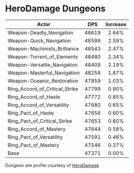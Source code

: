 # HeroDamage Dungeons
| Actor | DPS | Increase |
|---|:---:|:---:|
|Weapon-Deadly_Navigation|48619|2.64%|
|Weapon-Quick_Navigation|48599|2.59%|
|Weapon-Machinists_Brilliance|48543|2.47%|
|Weapon-Torrent_of_Elements|48480|2.34%|
|Weapon-Versatile_Navigation|48409|2.19%|
|Weapon-Masterful_Navigation|48258|1.87%|
|Weapon-Oceanic_Restoration|47859|1.03%|
|Ring_Accord_of_Critical_Strike|47799|0.90%|
|Ring_Accord_of_Haste|47772|0.85%|
|Ring_Accord_of_Versatility|47680|0.65%|
|Ring_Pact_of_Haste|47656|0.60%|
|Ring_Pact_of_Critical_Strike|47653|0.60%|
|Ring_Accord_of_Mastery|47644|0.58%|
|Ring_Pact_of_Versatility|47591|0.46%|
|Ring_Pact_of_Mastery|47546|0.37%|
|Base|47371|0.00%|

 Dungeon sim profile courtesy of [HeroDamage](https://www.herodamage.com/)